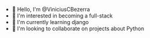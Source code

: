 - 👋 Hello, I'm @ViniciusCBezerra
- 👀 I'm interested in becoming a full-stack
- 🌱 I'm currently learning django
- 💞️ I'm looking to collaborate on projects about Python

<!---
ViniciusCBezerra/ViniciusCBezerra is a ✨ special ✨ repository because its `README.md` (this file) appears on your GitHub profile.
You can click the Preview link to take a look at your changes.
--->

